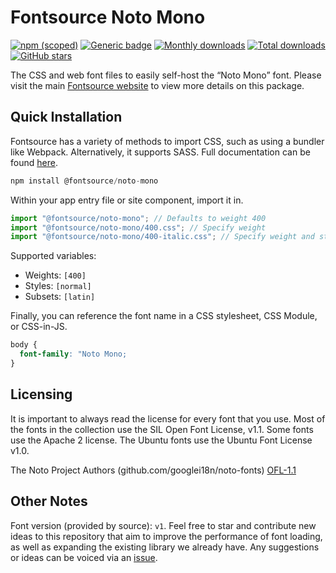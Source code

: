 # Fontsource Noto Mono

[![npm (scoped)](https://img.shields.io/npm/v/@fontsource/noto-mono?color=brightgreen)](https://www.npmjs.com/package/@fontsource/noto-mono) [![Generic badge](https://img.shields.io/badge/fontsource-passing-brightgreen)](https://github.com/fontsource/fontsource) [![Monthly downloads](https://badgen.net/npm/dm/@fontsource/noto-mono)](https://github.com/fontsource/fontsource) [![Total downloads](https://badgen.net/npm/dt/@fontsource/noto-mono)](https://github.com/fontsource/fontsource) [![GitHub stars](https://img.shields.io/github/stars/fontsource/fontsource.svg?style=social&label=Star)](https://github.com/fontsource/fontsource/stargazers)

The CSS and web font files to easily self-host the “Noto Mono” font. Please visit the main [Fontsource website](https://fontsource.org/fonts/noto-mono) to view more details on this package.

## Quick Installation

Fontsource has a variety of methods to import CSS, such as using a bundler like Webpack. Alternatively, it supports SASS. Full documentation can be found [here](https://fontsource.org/docs/getting-started/introduction).

```javascript
npm install @fontsource/noto-mono
```

Within your app entry file or site component, import it in.

```javascript
import "@fontsource/noto-mono"; // Defaults to weight 400
import "@fontsource/noto-mono/400.css"; // Specify weight
import "@fontsource/noto-mono/400-italic.css"; // Specify weight and style

```

Supported variables:
- Weights: `[400]`
- Styles: `[normal]`
- Subsets: `[latin]`

Finally, you can reference the font name in a CSS stylesheet, CSS Module, or CSS-in-JS.

```css
body {
  font-family: "Noto Mono;
}
```

## Licensing
It is important to always read the license for every font that you use.
Most of the fonts in the collection use the SIL Open Font License, v1.1. Some fonts use the Apache 2 license. The Ubuntu fonts use the Ubuntu Font License v1.0.

The Noto Project Authors (github.com/googlei18n/noto-fonts)
[OFL-1.1](https://github.com/notofonts/noto-fonts/blob/master/LICENSE)

## Other Notes
Font version (provided by source): `v1`.
Feel free to star and contribute new ideas to this repository that aim to improve the performance of font loading, as well as expanding the existing library we already have. Any suggestions or ideas can be voiced via an [issue](https://github.com/fontsource/fontsource/issues).